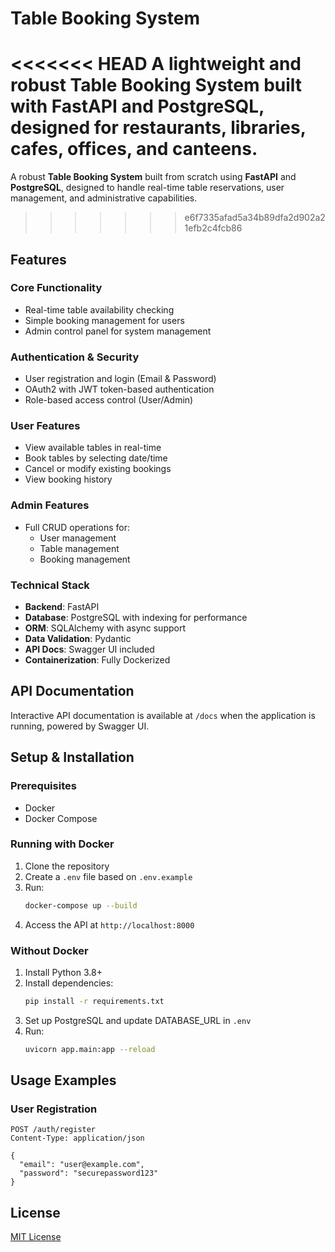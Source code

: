 # Table Booking System

<<<<<<< HEAD
A lightweight and robust Table Booking System built with FastAPI and PostgreSQL, designed for restaurants, libraries, cafes, offices, and canteens.
=======
A robust **Table Booking System** built from scratch using **FastAPI** and **PostgreSQL**, designed to handle real-time table reservations, user management, and administrative capabilities.
>>>>>>> e6f7335afad5a34b89dfa2d902a21efb2c4fcb86

## Features

### Core Functionality
- Real-time table availability checking
- Simple booking management for users
- Admin control panel for system management

### Authentication & Security
- User registration and login (Email & Password)
- OAuth2 with JWT token-based authentication
- Role-based access control (User/Admin)

### User Features
- View available tables in real-time
- Book tables by selecting date/time
- Cancel or modify existing bookings
- View booking history

### Admin Features
- Full CRUD operations for:
  - User management
  - Table management
  - Booking management

### Technical Stack
- **Backend**: FastAPI
- **Database**: PostgreSQL with indexing for performance
- **ORM**: SQLAlchemy with async support
- **Data Validation**: Pydantic
- **API Docs**: Swagger UI included
- **Containerization**: Fully Dockerized


## API Documentation

Interactive API documentation is available at `/docs` when the application is running, powered by Swagger UI.

## Setup & Installation

### Prerequisites
- Docker
- Docker Compose

### Running with Docker

1. Clone the repository
2. Create a `.env` file based on `.env.example`
3. Run:
   ```bash
   docker-compose up --build
   ```
4. Access the API at `http://localhost:8000`

### Without Docker

1. Install Python 3.8+
2. Install dependencies:
   ```bash
   pip install -r requirements.txt
   ```
3. Set up PostgreSQL and update DATABASE_URL in `.env`
4. Run:
   ```bash
   uvicorn app.main:app --reload
   ```

## Usage Examples

### User Registration
```http
POST /auth/register
Content-Type: application/json

{
  "email": "user@example.com",
  "password": "securepassword123"
}
```



## License

[MIT License](LICENSE)